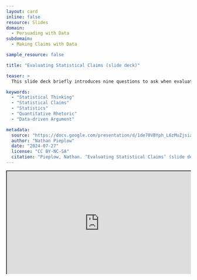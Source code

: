 ```yaml
---
layout: card
inline: false
resource: Slides
domain:
  - Persuading with Data
subdomain:
  - Making Claims with Data

sample_resource: false

title: "Evaluating Statistical Claims (slide deck)"

teaser: >
  This slide deck briefly introduces nine questions to ask when evaluating the validity of a statistical claim. It then provides a series of statistical claims for students to evaluate using their existing quantitative thinking skills. It ends by asking them to apply this same type of evaluation to a statistical claim from their own project. The slide deck with instructor notes could be used as a reading or an activity.

keywords:
  - "Statistical Thinking"
  - "Statistical Claims"
  - "Statistics"
  - "Quantitative Rhetoric"
  - "Data-driven Argument"

metadata:
  source: "https://docs.google.com/presentation/d/1de70VBYph_L6zMuZjsiad3KnMozWVpMh/edit?usp=sharing&ouid=116941745404208628216&rtpof=true&sd=true"
  author: "Nathan Pieplow"
  date: "2024-07-27"
  license: "CC BY-NC-SA"
  citation: "Pieplow, Nathan. ‘Evaluating Statistical Claims’ (slide deck). Data Advocacy 4 All, University of Colorado. 27 July 2024"
---
```


<div style="position: relative; padding-bottom: 56.25%; height: 0; overflow: hidden;"><iframe src="https://docs.google.com/presentation/d/1de70VBYph_L6zMuZjsiad3KnMozWVpMh/edit?usp=sharing&ouid=116941745404208628216&rtpof=true&sd=true" width="100%" title="Evaluating Statistical Claims (slide deck)" style="border:2px #323639 solid; position: absolute; top: 0; left: 0; right: 0; bottom: 0; height: 100%; max-width: 100%;"></iframe></div>

